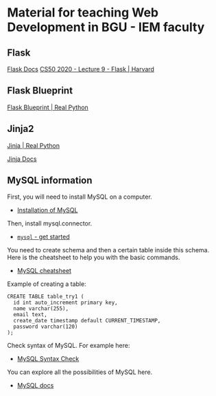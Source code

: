 # Material for teaching Web Development in BGU - IEM faculty

## Flask

[Flask Docs](https://flask.palletsprojects.com/en/2.0.x/)
[CS50 2020 - Lecture 9 - Flask | Harvard](https://www.youtube.com/watch?v=x_c8pTW8ZUc&ab_channel=CS50)

## Flask Blueprint

[Flask Blueprint | Real Python](https://realpython.com/flask-blueprint/)

## Jinja2

[Jinja | Real Python](https://realpython.com/primer-on-jinja-templating/)

[Jinja Docs](https://jinja.palletsprojects.com/en/3.0.x/)

## MySQL information

First, you will need to install MySQL on a computer.
- [Installation of MySQL](https://medium.com/365datascience/installing-mysql-and-getting-acquainted-with-the-interface-cf0f98e599f2)

Then, install mysql.connector.
- [`mysql` - get started](https://www.w3schools.com/python/python_mysql_getstarted.asp)

You need to create schema and then a certain table inside this schema.
Here is the cheatsheet to help you with the basic commands.
- [MySQL cheatsheet](https://gist.github.com/hofmannsven/9164408)

Example of creating a table:

```mysql
CREATE TABLE table_try1 (
  id int auto_increment primary key,
  name varchar(255),
  email text,
  create_date timestamp default CURRENT_TIMESTAMP,
  password varchar(120)
);
```
Check syntax of MySQL. For example here:
- [MySQL Syntax Check](https://www.piliapp.com/mysql-syntax-check/)

You can explore all the possibilities of MySQL here.
- [MySQL docs](https://dev.mysql.com/doc/connector-python/en/)